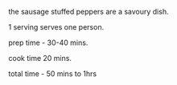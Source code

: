 the sausage stuffed peppers are a savoury dish. 

1 serving serves one person.

 prep time - 30-40 mins. 
 
 cook time 20 mins. 
 
 total time - 50 mins to 1hrs